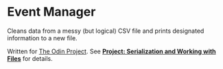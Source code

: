 # Event Manager

Cleans data from a messy (but logical) CSV file and prints designated information to a new file.

Written for [The Odin Project](http://www.theodinproject.com/). See **[Project: Serialization and Working with Files](http://theodinproject.com/ruby-programming/file-i-o-and-serialization)** for details.
